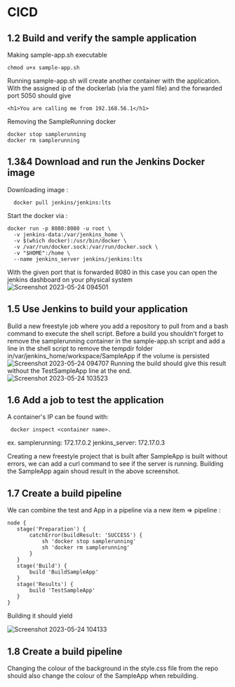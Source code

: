 # CICD



## 1.2 Build and verify the sample application
Making sample-app.sh executable
```
chmod u+x sample-app.sh
```
Running sample-app.sh will create another container with the application.
With the assigned ip of the dockerlab (via the yaml file) and the forwarded port 5050 should give 
 ```
 <h1>You are calling me from 192.168.56.1</h1>
```
Removing the SampleRunning docker
```
docker stop samplerunning
docker rm samplerunning
```

## 1.3&4 Download and run the Jenkins Docker image
Downloading image : 
```
  docker pull jenkins/jenkins:lts 
```
Start the docker via :
```
docker run -p 8080:8080 -u root \
  -v jenkins-data:/var/jenkins_home \
  -v $(which docker):/usr/bin/docker \
  -v /var/run/docker.sock:/var/run/docker.sock \
  -v "$HOME":/home \
  --name jenkins_server jenkins/jenkins:lts
 ```
With the given port that is forwarded 8080 in this case you can open the jenkins dashboard on your physical system
![Screenshot 2023-05-24 094501](https://github.com/Brent-dc/cicd-app/assets/61025631/70a0698d-9f5f-4b8b-929c-b8e580cac347)



## 1.5 Use Jenkins to build your application
Build a new freestyle job where you add a repository to pull from and a bash command to execute the shell script.
Before a build you shouldn't forget to remove the samplerunning container in the sample-app.sh script 
and add a line in the shell script to remove the tempdir folder in/var/jenkins_home/workspace/SampleApp
if the volume is persisted
![Screenshot 2023-05-24 094707](https://github.com/Brent-dc/cicd-app/assets/61025631/09379e0a-8f67-46a2-bca5-6c4e1c897d26)
Running the build should give this result without the TestSampleApp line at the end.
![Screenshot 2023-05-24 103523](https://github.com/Brent-dc/cicd-app/assets/61025631/bad1a6f7-fdb0-4907-84a0-dc3a308fe47a)



##  1.6 Add a job to test the application
A container's IP can be found with:
``` 
 docker inspect <container name>.
``` 
ex.
samplerunning: 172.17.0.2
jenkins_server: 172.17.0.3

Creating a new freestyle project that is built after SampleApp is built without errors, we can add a curl command to see if the server is running.
Building the SampleApp again shoud result in the above screenshot.


## 1.7 Create a build pipeline
We can combine the test and App in a pipeline via a new item => pipeline :
 ``` 
node {
    stage('Preparation') {
        catchError(buildResult: 'SUCCESS') {
            sh 'docker stop samplerunning'
            sh 'docker rm samplerunning'
        }
    }
    stage('Build') {
        build 'BuildSampleApp'
    }
    stage('Results') {
        build 'TestSampleApp'
    }
}
 ```
Building it should yield 

![Screenshot 2023-05-24 104133](https://github.com/Brent-dc/cicd-app/assets/61025631/f3db440a-158e-4c97-b40b-ba94cfa70fdf)
## 1.8 Create a build pipeline

Changing the colour of the background in the style.css file from the repo should also change the colour of the SampleApp when rebuilding.
